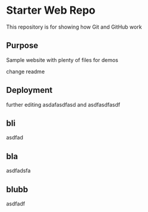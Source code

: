 # Starter Web Repo

This repository is for showing how Git and GitHub work

## Purpose

Sample website with plenty of files for demos

change readme

## Deployment

further editing
asdafasdfasd
and
asdfasdfasdf

## bli

asdfad

## bla

asdfadsfa

## blubb

asdfadf